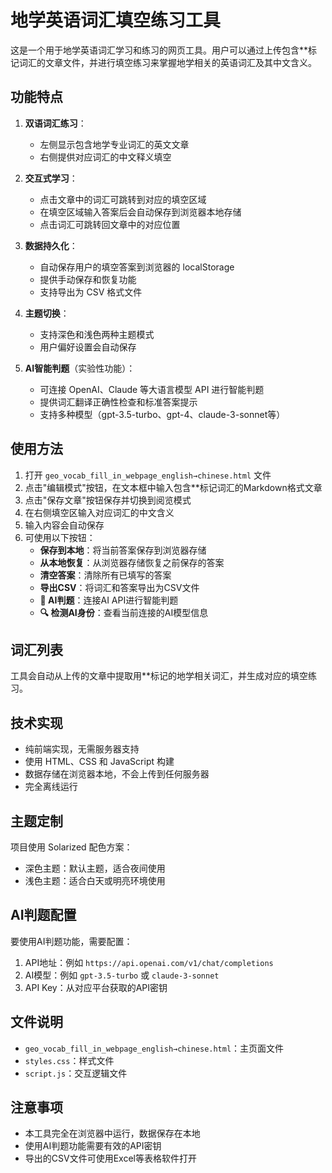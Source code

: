 # 地学英语词汇填空练习工具

这是一个用于地学英语词汇学习和练习的网页工具。用户可以通过上传包含**标记词汇的文章文件，并进行填空练习来掌握地学相关的英语词汇及其中文含义。

## 功能特点

1. **双语词汇练习**：
   - 左侧显示包含地学专业词汇的英文文章
   - 右侧提供对应词汇的中文释义填空

2. **交互式学习**：
   - 点击文章中的词汇可跳转到对应的填空区域
   - 在填空区域输入答案后会自动保存到浏览器本地存储
   - 点击词汇可跳转回文章中的对应位置

3. **数据持久化**：
   - 自动保存用户的填空答案到浏览器的 localStorage
   - 提供手动保存和恢复功能
   - 支持导出为 CSV 格式文件

4. **主题切换**：
   - 支持深色和浅色两种主题模式
   - 用户偏好设置会自动保存

5. **AI智能判题**（实验性功能）：
   - 可连接 OpenAI、Claude 等大语言模型 API 进行智能判题
   - 提供词汇翻译正确性检查和标准答案提示
   - 支持多种模型（gpt-3.5-turbo、gpt-4、claude-3-sonnet等）

## 使用方法

1. 打开 `geo_vocab_fill_in_webpage_english→chinese.html` 文件
2. 点击"编辑模式"按钮，在文本框中输入包含**标记词汇的Markdown格式文章
3. 点击"保存文章"按钮保存并切换到阅览模式
4. 在右侧填空区输入对应词汇的中文含义
5. 输入内容会自动保存
6. 可使用以下按钮：
   - **保存到本地**：将当前答案保存到浏览器存储
   - **从本地恢复**：从浏览器存储恢复之前保存的答案
   - **清空答案**：清除所有已填写的答案
   - **导出CSV**：将词汇和答案导出为CSV文件
   - **🤖 AI判题**：连接AI API进行智能判题
   - **🔍 检测AI身份**：查看当前连接的AI模型信息

## 词汇列表

工具会自动从上传的文章中提取用**标记的地学相关词汇，并生成对应的填空练习。

## 技术实现

- 纯前端实现，无需服务器支持
- 使用 HTML、CSS 和 JavaScript 构建
- 数据存储在浏览器本地，不会上传到任何服务器
- 完全离线运行

## 主题定制

项目使用 Solarized 配色方案：
- 深色主题：默认主题，适合夜间使用
- 浅色主题：适合白天或明亮环境使用

## AI判题配置

要使用AI判题功能，需要配置：
1. API地址：例如 `https://api.openai.com/v1/chat/completions`
2. AI模型：例如 `gpt-3.5-turbo` 或 `claude-3-sonnet`
3. API Key：从对应平台获取的API密钥

## 文件说明

- `geo_vocab_fill_in_webpage_english→chinese.html`：主页面文件
- `styles.css`：样式文件
- `script.js`：交互逻辑文件

## 注意事项

- 本工具完全在浏览器中运行，数据保存在本地
- 使用AI判题功能需要有效的API密钥
- 导出的CSV文件可使用Excel等表格软件打开